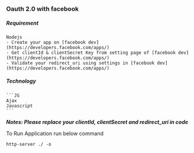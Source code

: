 ### Oauth 2.0 with facebook 

##### Requirement
	Nodejs
	- Create your app on [facebook dev](https://developers.facebook.com/apps/)
	- Get clientId & clientSecret Key from setting page of [facebook dev](https://developers.facebook.com/apps/)
	- Validate your redirect_uri using settings in [facebook dev](https://developers.facebook.com/apps/)

##### Technology
	```JS
	Ajax
	Javascript
	```

***Notes: Please replace your clientId, clientSecret and redirect_uri in code***

To Run Application run below command 
```JS
http-server ./ -o
```

